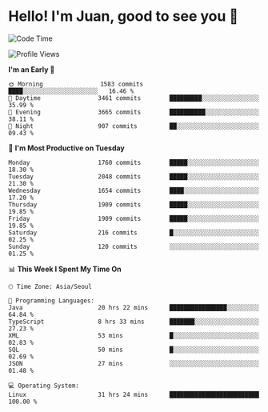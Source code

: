 # Hello! I'm Juan, good to see you 👋

<!--
**Y-k-Y/Y-k-Y** is a ✨ _special_ ✨ repository because its `README.md` (this file) appears on your GitHub profile.

Here are some ideas to get you started:

- 🔭 I’m currently working on ...
- 🌱 I’m currently learning ...
- 👯 I’m looking to collaborate on ...
- 🤔 I’m looking for help with ...
- 💬 Ask me about ...
- 📫 How to reach me: ...
- 😄 Pronouns: ...
- ⚡ Fun fact: ...
-->
<!--
![Profile views](https://gpvc.arturio.dev/Y-k-Y)

[![Omid Nikrah StackOverflow](https://github-readme-stackoverflow.vercel.app/?userID=9517076)](https://stackoverflow.com/users/9517076/i-have-10-fingers)
-->

<!--START_SECTION:waka-->
![Code Time](http://img.shields.io/badge/Code%20Time-1%2C431%20hrs%2045%20mins-blue)

![Profile Views](http://img.shields.io/badge/Profile%20Views-0-blue)

**I'm an Early 🐤** 

```text
🌞 Morning                1583 commits        ████░░░░░░░░░░░░░░░░░░░░░   16.46 % 
🌆 Daytime                3461 commits        █████████░░░░░░░░░░░░░░░░   35.99 % 
🌃 Evening                3665 commits        ██████████░░░░░░░░░░░░░░░   38.11 % 
🌙 Night                  907 commits         ██░░░░░░░░░░░░░░░░░░░░░░░   09.43 % 
```
📅 **I'm Most Productive on Tuesday** 

```text
Monday                   1760 commits        █████░░░░░░░░░░░░░░░░░░░░   18.30 % 
Tuesday                  2048 commits        █████░░░░░░░░░░░░░░░░░░░░   21.30 % 
Wednesday                1654 commits        ████░░░░░░░░░░░░░░░░░░░░░   17.20 % 
Thursday                 1909 commits        █████░░░░░░░░░░░░░░░░░░░░   19.85 % 
Friday                   1909 commits        █████░░░░░░░░░░░░░░░░░░░░   19.85 % 
Saturday                 216 commits         █░░░░░░░░░░░░░░░░░░░░░░░░   02.25 % 
Sunday                   120 commits         ░░░░░░░░░░░░░░░░░░░░░░░░░   01.25 % 
```


📊 **This Week I Spent My Time On** 

```text
🕑︎ Time Zone: Asia/Seoul

💬 Programming Languages: 
Java                     20 hrs 22 mins      ████████████████░░░░░░░░░   64.84 % 
TypeScript               8 hrs 33 mins       ███████░░░░░░░░░░░░░░░░░░   27.23 % 
XML                      53 mins             █░░░░░░░░░░░░░░░░░░░░░░░░   02.83 % 
SQL                      50 mins             █░░░░░░░░░░░░░░░░░░░░░░░░   02.69 % 
JSON                     27 mins             ░░░░░░░░░░░░░░░░░░░░░░░░░   01.48 % 

💻 Operating System: 
Linux                    31 hrs 24 mins      █████████████████████████   100.00 % 
```


<!--END_SECTION:waka-->
